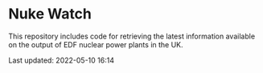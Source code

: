 # Nuke Watch

This repository includes code for retrieving the latest information available on the output of EDF nuclear power plants in the UK.

Last updated: 2022-05-10 16:14